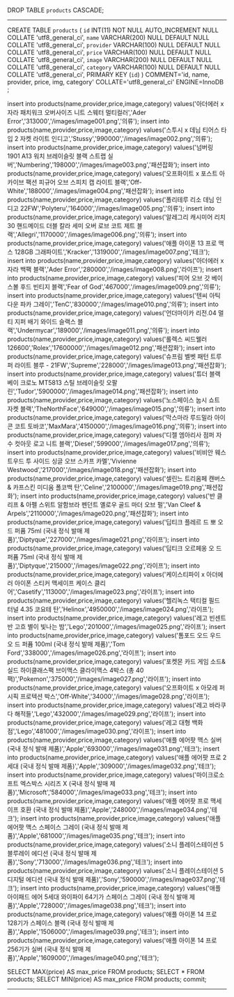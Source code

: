DROP TABLE `products` CASCADE;

---

CREATE TABLE `products` (
   `id` INT(11) NOT NULL AUTO_INCREMENT NULL COLLATE 'utf8_general_ci',
   `name` VARCHAR(200) NULL DEFAULT NULL COLLATE 'utf8_general_ci',
   `provider` VARCHAR(100) NULL DEFAULT NULL COLLATE 'utf8_general_ci',
   `price` VARCHAR(100) NULL DEFAULT NULL COLLATE 'utf8_general_ci',
   `image` VARCHAR(200) NULL DEFAULT NULL COLLATE 'utf8_general_ci',
   `category` VARCHAR(100) NULL DEFAULT NULL COLLATE 'utf8_general_ci',
   PRIMARY KEY (`id`)
)
COMMENT='id, name, provider, price, img, category'
COLLATE='utf8_general_ci'
ENGINE=InnoDB
;




insert into products(name,provider,price,image,category) values('아더에러 x 자라 패치워크 오버사이즈 니트 스웨터 멀티컬러','Ader Error','313000','/images/image001.png','의류');
insert into products(name,provider,price,image,category) values('스투시 x 데님 티어스 타입 2 자켓 라이트 인디고','Stussy','990000','/images/image002.png','의류');
insert into products(name,provider,price,image,category) values('넘버링 1901 A13 워치 브레이슬릿 블랙 스트랩 실버','Numbering','198000','/images/image003.png','패션잡화');
insert into products(name,provider,price,image,category) values('오프화이트 x 포스트 아카이브 팩션 피규어 오브 스피치 캡 라이트 블랙','Off-White','188000','/images/image004.png','패션잡화');
insert into products(name,provider,price,image,category) values('폴리테루 리소 데님 인디고 22FW','Polyteru','164000','/images/image005.png','의류');
insert into products(name,provider,price,image,category) values('알레그리 캐시미어 리치 30 핸드메이드 더블 칼라 세미 오버 로브 코트 제트 블랙','Allegri','1170000','/images/image006.png','의류');
insert into products(name,provider,price,image,category) values('애플 아이폰 13 프로 맥스 128GB 그래파이트','Kracker','1319000','/images/image007.png','테크');
insert into products(name,provider,price,image,category) values('아더에러 x 자라 백팩 블랙','Ader Error','280000','/images/image008.png','라이프');
insert into products(name,provider,price,image,category) values('피어 오브 갓 베이스볼 후드 빈티지 블랙','Fear of God','467000','/images/image009.png','의류');
insert into products(name,provider,price,image,category) values('텐씨 아틱 다운 파카 그레이','TenC','830000','/images/image010.png','의류');
insert into products(name,provider,price,image,category) values('언더마이카 리전.04 멀티 지퍼 배기 와이드 슬랙스 블랙','Undermycar','189000','/images/image011.png','의류');
insert into products(name,provider,price,image,category) values('롤렉스 씨드웰러 126600','Rolex','17600000','/images/image012.png','패션잡화');
insert into products(name,provider,price,image,category) values('슈프림 벨벳 패턴 트루퍼 라이트 블루 - 21FW','Supreme','228000','/images/image013.png','패션잡화');
insert into products(name,provider,price,image,category) values('튜더 블랙 베이 크로노 MT5813 스틸 브레이슬릿 오팔린','Tudor','5900000','/images/image014.png','패션잡화');
insert into products(name,provider,price,image,category) values('노스페이스 눕시 쇼트 자켓 블랙','TheNorthFace','649000','/images/image015.png','의류');
insert into products(name,provider,price,image,category) values('막스마라 루드밀라 아이콘 코트 토바코','MaxMara','4150000','/images/image016.png','의류');
insert into products(name,provider,price,image,category) values('디젤 엠아리사 점퍼 자수 컷아웃 로고 니트 블랙','Diesel','599000','/images/image017.png','의류');
insert into products(name,provider,price,image,category) values('비비안 웨스트우드 투 사이드 싱글 오브 스카프 카멜','Vivienne Westwood','217000','/images/image018.png','패션잡화');
insert into products(name,provider,price,image,category) values('셀린느 트리옴페 캔버스 & 카프스킨 미디움 폴코백 탄','Celine','2100000','/images/image019.png','패션잡화');
insert into products(name,provider,price,image,category) values('반 클리프 & 아펠 스위트 알함브라 펜던트 옐로우 골드 마더 오브 펄','Van Cleef & Arpels','2110000','/images/image020.png','패션잡화');
insert into products(name,provider,price,image,category) values('딥티크 플레르 드 뽀 오 드 퍼퓸 75ml (국내 정식 발매 제품)','Diptyque','227000','/images/image021.png','라이프');
insert into products(name,provider,price,image,category) values('딥티크 오르페옹 오 드 퍼퓸 75ml (국내 정식 발매 제품)','Diptyque','215000','/images/image022.png','라이프');
insert into products(name,provider,price,image,category) values('케이스티파이 x 아더에러 아이폰 스티커 맥세이프 케이스 클리어','Casetify','113000','/images/image023.png','라이프');
insert into products(name,provider,price,image,category) values('헬리녹스 택티컬 필드 터널 4.35 코요테 탄','Helinox','4950000','/images/image024.png','라이프');
insert into products(name,provider,price,image,category) values('레고 빈센트 반 고흐 별이 빛나는 밤','Lego','201000','/images/image025.png','라이프');
insert into products(name,provider,price,image,category) values('톰포드 오드 우드 오 드 퍼퓸 100ml (국내 정식 발매 제품)','Tom Ford','338000','/images/image026.png','라이프');
insert into products(name,provider,price,image,category) values('포켓몬 카드 게임 소드&실드 하이클래스팩 브이맥스 클라이맥스 4박스 (총 40팩)','Pokemon','375000','/images/image027.png','라이프');
insert into products(name,provider,price,image,category) values('오프화이트 x 아모레 퍼시픽 프로텍션 박스','Off-White','34000','/images/image028.png','라이프');
insert into products(name,provider,price,image,category) values('레고 바라쿠다 해적들','Lego','432000','/images/image029.png','라이프');
insert into products(name,provider,price,image,category) values('레고 대형 백화점','Lego','481000','/images/image030.png','라이프');
insert into products(name,provider,price,image,category) values('애플 에어팟 맥스 실버 (국내 정식 발매 제품)','Apple','693000','/images/image031.png','테크');
insert into products(name,provider,price,image,category) values('애플 에어팟 프로 2세대 (국내 정식 발매 제품)','Apple','309000','/images/image032.png','테크');
insert into products(name,provider,price,image,category) values('마이크로소프트 엑스박스 시리즈 X (국내 정식 발매 제품)','Microsoft','584000','/images/image033.png','테크');
insert into products(name,provider,price,image,category) values('애플 에어팟 프로 맥세이프 호환 (국내 정식 발매 제품)','Apple','248000','/images/image034.png','테크');
insert into products(name,provider,price,image,category) values('애플 에어팟 맥스 스페이스 그레이 (국내 정식 발매 제품)','Apple','681000','/images/image035.png','테크');
insert into products(name,provider,price,image,category) values('소니 플레이스테이션 5 블루레이 에디션 (국내 정식 발매 제품)','Sony','713000','/images/image036.png','테크');
insert into products(name,provider,price,image,category) values('소니 플레이스테이션 5 디지털 에디션 (국내 정식 발매 제품)','Sony','590000','/images/image037.png','테크');
insert into products(name,provider,price,image,category) values('애플 아이패드 에어 5세대 와이파이 64기가 스페이스 그레이 (국내 정식 발매 제품)','Apple','728000','/images/image038.png','테크');
insert into products(name,provider,price,image,category) values('애플 아이폰 14 프로 128기가 스페이스 블랙 (국내 정식 발매 제품)','Apple','1506000','/images/image039.png','테크');
insert into products(name,provider,price,image,category) values('애플 아이폰 14 프로 256기가 실버 (국내 정식 발매 제품)','Apple','1609000','/images/image040.png','테크');










SELECT MAX(price) AS max_price FROM products;
SELECT * FROM products;
SELECT MIN(price) AS max_price FROM products;
commit;

---
